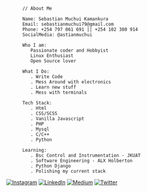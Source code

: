 ```shell
      
      // About Me
      
      Name: Sebastian Muchui Kamankura
      Email: sebastianmuchui79@gmail.com
      Phone: +254 797 061 691 || +254 102 380 914
      SocialMedia: @astianmuchui 
      
      Who I am:
         Passionate coder and Hobbyist
         Linux Enthusiast
         Open Source lover
         
      What I Do: 
         . Write Code
         . Mess Around with electronics
         . Learn new stuff
         . Mess with terminals
         
      Tech Stack:
         . Html
         . CSS/SCSS
         . Vanilla Javascript
         . PHP 
         . Mysql
         . C/C++
         . Python
        
      Learning: 
         . Bsc Control and Instrumentation - JKUAT
         . Software Engineering - ALX Holberton
         . Python Django
         . Polishing my current stack

```

[![Instagram](https://img.shields.io/badge/Instagram-%23E4405F.svg?logo=Instagram&logoColor=white)](https://instagram.com/astianmuchui)
 [![LinkedIn](https://img.shields.io/badge/LinkedIn-%230077B5.svg?logo=linkedin&logoColor=white)](https://linkedin.com/in/astianmuchui)
 [![Medium](https://img.shields.io/badge/Medium-12100E?logo=medium&logoColor=white)](https://medium.com/@sebastianmuchui)
 [![Twitter](https://img.shields.io/badge/Twitter-%231DA1F2.svg?logo=Twitter&logoColor=white)](https://twitter.com/astianmuchui) 
